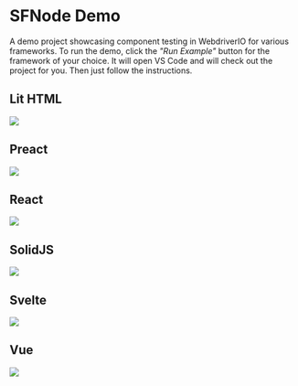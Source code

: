 # SFNode Demo

A demo project showcasing component testing in WebdriverIO for various frameworks. To run the demo, click the _"Run Example"_ button for the framework of your choice. It will open VS Code and will check out the project for you. Then just follow the instructions.

## Lit HTML

[![](https://badgen.net/badge/Run%20this%20/Lit%20Example/5B3ADF?icon=https://runme.dev/img/logo.svg)](https://runme.dev/api/runme?repository=https%3A%2F%2Fgithub.com%2Fchristian-bromann%2Fwdio-demo.git&fileToOpen=lit%2FREADME.md)

## Preact

[![](https://badgen.net/badge/Run%20this%20/Preact%20Example/5B3ADF?icon=https://runme.dev/img/logo.svg)](https://runme.dev/api/runme?repository=https%3A%2F%2Fgithub.com%2Fchristian-bromann%2Fwdio-demo.git&fileToOpen=preact%2FREADME.md)

## React

[![](https://badgen.net/badge/Run%20this%20/React%20Example/5B3ADF?icon=https://runme.dev/img/logo.svg)](https://runme.dev/api/runme?repository=https%3A%2F%2Fgithub.com%2Fchristian-bromann%2Fwdio-demo.git&fileToOpen=react%2FREADME.md)

## SolidJS

[![](https://badgen.net/badge/Run%20this%20/SolidJS%20Example/5B3ADF?icon=https://runme.dev/img/logo.svg)](https://runme.dev/api/runme?repository=https%3A%2F%2Fgithub.com%2Fchristian-bromann%2Fwdio-demo.git&fileToOpen=solid%2FREADME.md)

## Svelte

[![](https://badgen.net/badge/Run%20this%20/Svelte%20Example/5B3ADF?icon=https://runme.dev/img/logo.svg)](https://runme.dev/api/runme?repository=https%3A%2F%2Fgithub.com%2Fchristian-bromann%2Fwdio-demo.git&fileToOpen=svelte%2FREADME.md)

## Vue

[![](https://badgen.net/badge/Run%20this%20/Vue%20Example/5B3ADF?icon=https://runme.dev/img/logo.svg)](https://runme.dev/api/runme?repository=https%3A%2F%2Fgithub.com%2Fchristian-bromann%2Fwdio-demo.git&fileToOpen=vue%2FREADME.md)
